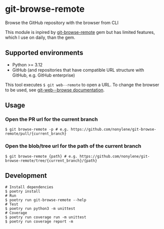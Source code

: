 # git-browse-remote

Browse the GitHub repository with the browser from CLI

This module is inpired by [git-browse-remote](https://github.com/motemen/git-browse-remote) gem but has limited features, which I use on daily, than the gem.

## Supported environments

- Python >= 3.12
- GitHub (and repositories that have compatible URL structure with GitHub, e.g. GitHub enterprise)

This tool executes `$ git web--remote` to open a URL. To change the browser to be used, see [git-web--browse documentation](https://git-scm.com/docs/git-web--browse).

## Usage

### Open the PR url for the current branch

```
$ git browse-remote -p # e.g. https://github.com/nonylene/git-browse-remote/pull/{current_branch}
```


### Open the blob/tree url for the path of the current branch

```
$ git browse-remote {path} # e.g. https://github.com/nonylene/git-browse-remote/tree/{current_branch}/{path}
```


## Development

```
# Install dependencies
$ poetry install
# Run
$ poetry run git-browse-remote --help
# Test
$ poetry run python3 -m unittest
# Coverage
$ poetry run coverage run -m unittest
$ poetry run coverage report -m
```

